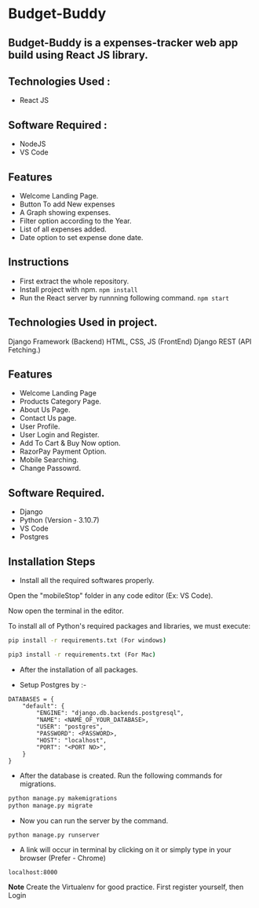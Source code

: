 
# Budget-Buddy

## Budget-Buddy is a expenses-tracker web app build using React JS library.

## Technologies Used : 
- React JS 

## Software Required :
- NodeJS
- VS Code

## Features
- Welcome Landing Page.
- Button To add New expenses
- A Graph showing expenses.
- Filter option according to the Year.
- List of all expenses added.
- Date option to set expense done date.

## Instructions
- First extract the whole repository.
- Install project with npm.
`npm install`
- Run the React server by runnning following command.
`npm start`

## Technologies Used in project.
Django Framework (Backend)
HTML, CSS, JS (FrontEnd)
Django REST (API Fetching.)

## Features
- Welcome Landing Page
- Products Category Page.
- About Us Page.
- Contact Us page.
- User Profile.
- User Login and Register.
- Add To Cart & Buy Now option.
- RazorPay Payment Option.
- Mobile Searching.
- Change Passowrd.

## Software Required.
- Django
- Python (Version - 3.10.7)
- VS Code
- Postgres

## Installation Steps
- Install all the required softwares properly.

Open the "mobileStop" folder in any code editor (Ex: VS Code).

Now open the terminal in the editor.

To install all of Python's required packages and libraries, we must execute:

```cmd
pip install -r requirements.txt (For windows)

pip3 install -r requirements.txt (For Mac)
```
- After the installation of all packages.

- Setup Postgres by :-
```code
DATABASES = {
    "default": {
        "ENGINE": "django.db.backends.postgresql",
        "NAME": <NAME_OF_YOUR_DATABASE>,
        "USER": "postgres",
        "PASSWORD": <PASSWORD>,
        "HOST": "localhost",
        "PORT": "<PORT NO>",
    }
}
```
- After the database is created. Run the following commands for migrations.
```cmd
python manage.py makemigrations
python manage.py migrate
```
- Now you can run the server by the command.
```cmd
python manage.py runserver
```
- A link will occur in terminal by clicking on it or simply type in your browser (Prefer - Chrome)
```code
localhost:8000
```

**Note**
Create the Virtualenv for good practice.
First register yourself, then Login